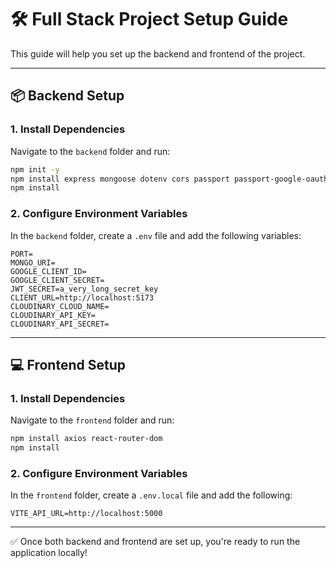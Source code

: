 # 🛠️ Full Stack Project Setup Guide

This guide will help you set up the backend and frontend of the project.

---

## 📦 Backend Setup

### 1. Install Dependencies

Navigate to the `backend` folder and run:

```bash
npm init -y
npm install express mongoose dotenv cors passport passport-google-oauth20 jsonwebtoken cloudinary multer multer-storage-cloudinary
npm install
```

### 2. Configure Environment Variables

In the `backend` folder, create a `.env` file and add the following variables:

```env
PORT=
MONGO_URI=
GOOGLE_CLIENT_ID=
GOOGLE_CLIENT_SECRET=
JWT_SECRET=a_very_long_secret_key
CLIENT_URL=http://localhost:5173
CLOUDINARY_CLOUD_NAME=
CLOUDINARY_API_KEY=
CLOUDINARY_API_SECRET=
```

---

## 💻 Frontend Setup

### 1. Install Dependencies

Navigate to the `frontend` folder and run:

```bash
npm install axios react-router-dom
npm install
```

### 2. Configure Environment Variables

In the `frontend` folder, create a `.env.local` file and add the following:

```env
VITE_API_URL=http://localhost:5000
```

---

✅ Once both backend and frontend are set up, you're ready to run the application locally!
